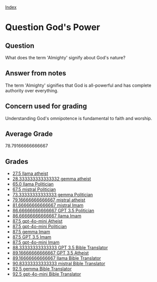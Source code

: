 
[Index](../../index.md)
# Question God's Power
## Question
What does the term 'Almighty' signify about God's nature?

## Answer from notes
The term 'Almighty' signifies that God is all-powerful and has complete authority over everything.

## Concern used for grading
Understanding God's omnipotence is fundamental to faith and worship.

## Average Grade
78.79166666666667

## Grades
 * [27.5 llama atheist](../answers/llama_atheist/God_s_Power.md)
 * [28.333333333333332 gemma atheist](../answers/gemma_atheist/God_s_Power.md)
 * [65.0 llama Politician](../answers/llama_Politician/God_s_Power.md)
 * [67.5 mistral Politician](../answers/mistral_Politician/God_s_Power.md)
 * [73.33333333333333 gemma Politician](../answers/gemma_Politician/God_s_Power.md)
 * [79.16666666666667 mistral atheist](../answers/mistral_atheist/God_s_Power.md)
 * [81.66666666666667 mistral Imam](../answers/mistral_Imam/God_s_Power.md)
 * [86.66666666666667 GPT 3.5 Politician](../answers/GPT_3.5_Politician/God_s_Power.md)
 * [86.66666666666667 llama Imam](../answers/llama_Imam/God_s_Power.md)
 * [87.5 gpt-4o-mini Atheist](../answers/gpt-4o-mini_Atheist/God_s_Power.md)
 * [87.5 gpt-4o-mini Politician](../answers/gpt-4o-mini_Politician/God_s_Power.md)
 * [87.5 gemma Imam](../answers/gemma_Imam/God_s_Power.md)
 * [87.5 GPT 3.5 Imam](../answers/GPT_3.5_Imam/God_s_Power.md)
 * [87.5 gpt-4o-mini Imam](../answers/gpt-4o-mini_Imam/God_s_Power.md)
 * [88.33333333333333 GPT 3.5 Bible Translator](../answers/GPT_3.5_Bible_Translator/God_s_Power.md)
 * [89.16666666666667 GPT 3.5 Atheist](../answers/GPT_3.5_Atheist/God_s_Power.md)
 * [89.16666666666667 llama Bible Translator](../answers/llama_Bible_Translator/God_s_Power.md)
 * [90.83333333333333 mistral Bible Translator](../answers/mistral_Bible_Translator/God_s_Power.md)
 * [92.5 gemma Bible Translator](../answers/gemma_Bible_Translator/God_s_Power.md)
 * [92.5 gpt-4o-mini Bible Translator](../answers/gpt-4o-mini_Bible_Translator/God_s_Power.md)
